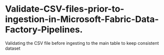 # Validate-CSV-files-prior-to-ingestion-in-Microsoft-Fabric-Data-Factory-Pipelines.
Validating the CSV file before ingesting to the main table to keep consistent dataset
